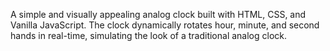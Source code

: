 A simple and visually appealing analog clock built with HTML, CSS, and Vanilla JavaScript. The clock dynamically rotates hour, minute, and second hands in real-time, simulating the look of a traditional analog clock.
